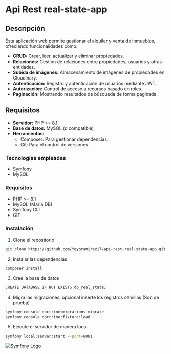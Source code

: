 # Api Rest real-state-app
## Descripción
Esta aplicación web permite gestionar el alquiler y venta de inmuebles, ofreciendo funcionalidades como:
* **CRUD:** Crear, leer, actualizar y eliminar propiedades.
* **Relaciones:** Gestión de relaciones entre propiedades, usuarios y otras entidades.
* **Subida de imágenes:** Almacenamiento de imágenes de propiedades en Cloudinary.
* **Autenticación:** Registro y autenticación de usuarios mediante JWT.
* **Autorización:** Control de acceso a recursos basado en roles.
* **Paginación:** Mostrando resultados de búsqueda de forma paginada.

## Requisitos
* **Servidor:** PHP >= 8.1
* **Base de datos:** MySQL (o compatible)
* **Herramientas:**
  * Composer: Para gestionar dependencias.
  * Git: Para el control de versiones.

### Tecnologías empleadas
- Symfony
- MySQL

### Requisitos
- PHP >= 8.1
- MySQL (Maria DB)
- Symfony CLI 
- GIT

### Instalación
1. Clone el repositorio

```bash 
git clone https://github.com/Yeyoramirez17/api-rest-real-state-app.git
```

2. Instalar las dependencias

```bash 
composer install
```

3. Cree la base de datos
```bash 
CREATE DATABASE IF NOT EXISTS db_real_state;
```

4. Migra las migraciones, opcional inserte los registros semillas (Son de prueba)
```bash 
symfony console doctrine:migrations:migrate 
symfony console doctrine:fixture:load
```

5. Ejecute el servidor de manera local
```bash
symfony local:server:start --port=8081
```

[![Symfony Logo](https://symfony.com/images/opengraph/symfony.png)](https://symfony.com/)
